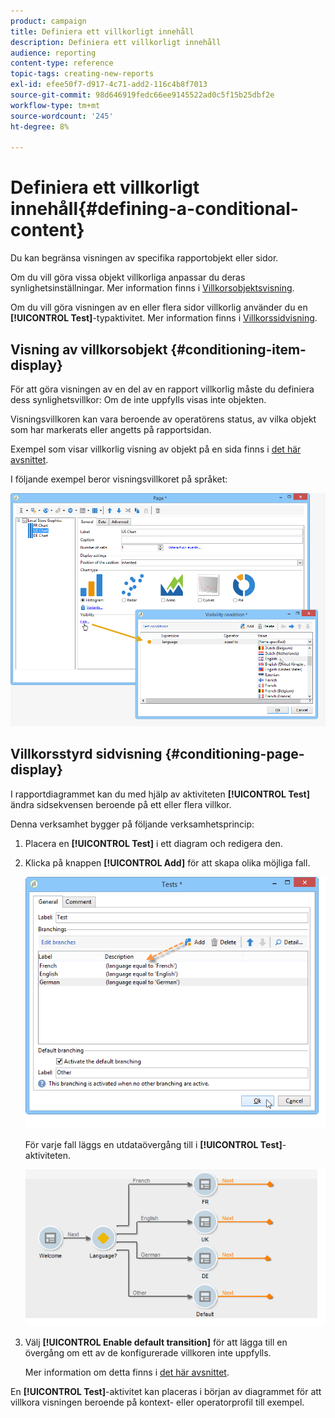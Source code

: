 ```yaml
---
product: campaign
title: Definiera ett villkorligt innehåll
description: Definiera ett villkorligt innehåll
audience: reporting
content-type: reference
topic-tags: creating-new-reports
exl-id: efee50f7-d917-4c71-add2-116c4b8f7013
source-git-commit: 98d646919fedc66ee9145522ad0c5f15b25dbf2e
workflow-type: tm+mt
source-wordcount: '245'
ht-degree: 8%

---
```


# Definiera ett villkorligt innehåll{#defining-a-conditional-content}

Du kan begränsa visningen av specifika rapportobjekt eller sidor.

Om du vill göra vissa objekt villkorliga anpassar du deras synlighetsinställningar. Mer information finns i [Villkorsobjektsvisning](#conditioning-item-display).

Om du vill göra visningen av en eller flera sidor villkorlig använder du en **[!UICONTROL Test]**-typaktivitet. Mer information finns i [Villkorssidvisning](#conditioning-page-display).

## Visning av villkorsobjekt {#conditioning-item-display}

För att göra visningen av en del av en rapport villkorlig måste du definiera dess synlighetsvillkor: Om de inte uppfylls visas inte objekten.

Visningsvillkoren kan vara beroende av operatörens status, av vilka objekt som har markerats eller angetts på rapportsidan.

Exempel som visar villkorlig visning av objekt på en sida finns i [det här avsnittet](../../web/using/form-rendering.md#defining-fields-conditional-display).

I följande exempel beror visningsvillkoret på språket:

![](assets/reporting_display_condition.png)

## Villkorsstyrd sidvisning {#conditioning-page-display}

I rapportdiagrammet kan du med hjälp av aktiviteten **[!UICONTROL Test]** ändra sidsekvensen beroende på ett eller flera villkor.

Denna verksamhet bygger på följande verksamhetsprincip:

1. Placera en **[!UICONTROL Test]** i ett diagram och redigera den.
1. Klicka på knappen **[!UICONTROL Add]** för att skapa olika möjliga fall.

   ![](assets/reporting_test_sample.png)

   För varje fall läggs en utdataövergång till i **[!UICONTROL Test]**-aktiviteten.

   ![](assets/reporting_test_transitions.png)

1. Välj **[!UICONTROL Enable default transition]** för att lägga till en övergång om ett av de konfigurerade villkoren inte uppfylls.

   Mer information om detta finns i [det här avsnittet](../../web/using/defining-web-forms-page-sequencing.md#conditional-page-display).

En **[!UICONTROL Test]**-aktivitet kan placeras i början av diagrammet för att villkora visningen beroende på kontext- eller operatorprofil till exempel.
